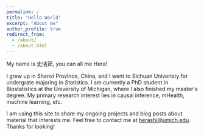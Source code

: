 ```yaml
---
permalink: /
title: "Hello World"
excerpt: "About me"
author_profile: true
redirect_from: 
  - /about/
  - /about.html
---
```



My name is 史洁茹, you can all me Hera! 


I grew up in Shanxi Province, China, and I went to Sichuan Univeristy for undergrate majoring in Statistics. I am currently a PhD student in Biostatistics at the University of Michigan, where I also finished my master's degree. My primary research interest lies in causal inference, mHealth, machine learning, etc. 


I am using this site to share my ongoing projects and blog posts about material that interests me. Feel free to contact me at <herashi@umich.edu>. Thanks for looking!
